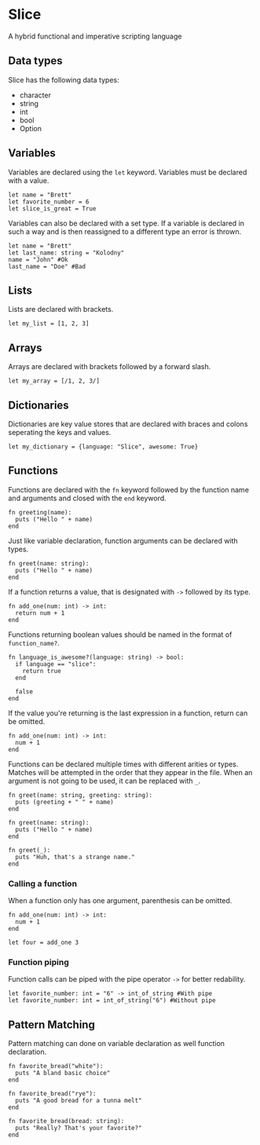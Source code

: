 # Slice
A hybrid functional and imperative scripting language

## Data types
Slice has the following data types:
* character
* string
* int
* bool
* Option

## Variables
Variables are declared using the `let` keyword. Variables must be declared with a value.
```
let name = "Brett"
let favorite_number = 6
let slice_is_great = True
```
Variables can also be declared with a set type. If a variable is declared in such a way and is then reassigned to a different type an error is thrown.
```
let name = "Brett"
let last_name: string = "Kolodny"
name = "John" #Ok
last_name = "Doe" #Bad
```

## Lists
Lists are declared with brackets.
```
let my_list = [1, 2, 3]
```

## Arrays
Arrays are declared with brackets followed by a forward slash.
```
let my_array = [/1, 2, 3/]
```

## Dictionaries
Dictionaries are key value stores that are declared with braces and colons seperating the keys and values.
```
let my_dictionary = {language: "Slice", awesome: True}
```

## Functions
Functions are declared with the `fn` keyword followed by the function name and arguments and closed with the `end` keyword.
```
fn greeting(name):
  puts ("Hello " + name)
end
```

Just like variable declaration, function arguments can be declared with types.
```
fn greet(name: string):
  puts ("Hello " + name)
end
```

If a function returns a value, that is designated with `->` followed by its type.
```
fn add_one(num: int) -> int:
  return num + 1
end
```

Functions returning boolean values should be named in the format of `function_name?`.
```
fn language_is_awesome?(language: string) -> bool:
  if language == "slice":
    return true
  end
  
  false
end
```

If the value you're returning is the last expression in a function, return can be omitted.
```
fn add_one(num: int) -> int:
  num + 1
end
```

Functions can be declared multiple times with different arities or types. Matches will be attempted in the order that they appear in the file.
When an argument is not going to be used, it can be replaced with `_`.
```
fn greet(name: string, greeting: string):
  puts (greeting + " " + name)
end

fn greet(name: string):
  puts ("Hello " + name)
end

fn greet(_):
  puts "Huh, that's a strange name."
end
```

### Calling a function
When a function only has one argument, parenthesis can be omitted.
```
fn add_one(num: int) -> int:
  num + 1
end

let four = add_one 3
```

### Function piping
Function calls can be piped with the pipe operator `->` for better redability.
```
let favorite_number: int = "6" -> int_of_string #With pipe
let favorite_number: int = int_of_string("6") #Without pipe
```

## Pattern Matching
Pattern matching can done on variable declaration as well function declaration.
```
fn favorite_bread("white"):
  puts "A bland basic choice"
end

fn favorite_bread("rye"):
  puts "A good bread for a tunna melt"
end

fn favorite_bread(bread: string):
  puts "Really? That's your favorite?"
end
```
